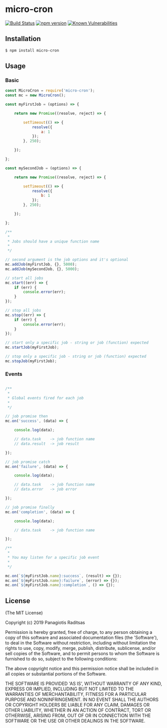 # micro-cron

[![Build Status](https://travis-ci.org/syd619/micro-cron.svg?branch=master)](https://travis-ci.org/syd619/micro-cron)
[![npm version](https://badge.fury.io/js/micro-cron.svg)](https://badge.fury.io/js/micro-cron)
[![Known Vulnerabilities](https://snyk.io/test/github/syd619/micro-cron/badge.svg?targetFile=package.json)](https://snyk.io/test/github/syd619/micro-cron?targetFile=package.json)

## Installation

``` bash
$ npm install micro-cron
```

## Usage

### Basic

```javascript
const MicroCron = require('micro-cron');
const mc = new MicroCron();

const myFirstJob = (options) => {

    return new Promise((resolve, reject) => {

        setTimeout(() => {
            resolve({
                a: 1
            });
        }, 250);

    });

};

const mySecondJob = (options) => {

    return new Promise((resolve, reject) => {

        setTimeout(() => {
            resolve({
                b: 1
            });
        }, 250);

    });

};

/**
 * 
 * Jobs should have a unique function name 
 * 
 */

// second argument is the job options and it's optional
mc.addJob(myFirstJob, {}, 5000); 
mc.addJob(mySecondJob, {}, 5000);

// start all jobs
mc.start((err) => {
    if (err) {
        console.error(err);
    }
});

// stop all jobs
mc.stop((err) => {
    if (err) {
        console.error(err);
    }
});

// start only a specific job - string or job (function) expected
mc.startJob(myFirstJob);

// stop only a specific job - string or job (function) expected
mc.stopJob(myFirstJob);

```

### Events

```javascript

/**
 * 
 * Global events fired for each job
 * 
 */

// job promise then
mc.on('success', (data) => {

    console.log(data);

    // data.task    -> job function name
    // data.result  -> job result

});

// job promise catch
mc.on('failure', (data) => {

    console.log(data);

    // data.task    -> job function name
    // data.error   -> job error

});

// job promise finally
mc.on('completion', (data) => {

    console.log(data);

    // data.task    -> job function name

});

/**
 * 
 * You may listen for a specific job event
 * 
 */

mc.on(`${myFirstJob.name}:success`, (result) => {});
mc.on(`${myFirstJob.name}:failure`, (error) => {});
mc.on(`${myFirstJob.name}:completion`, () => {});

```

## License

(The MIT License)

Copyright (c) 2019 Panagiotis Raditsas

Permission is hereby granted, free of charge, to any person obtaining
a copy of this software and associated documentation files (the
'Software'), to deal in the Software without restriction, including
without limitation the rights to use, copy, modify, merge, publish,
distribute, sublicense, and/or sell copies of the Software, and to
permit persons to whom the Software is furnished to do so, subject to
the following conditions:

The above copyright notice and this permission notice shall be
included in all copies or substantial portions of the Software.

THE SOFTWARE IS PROVIDED 'AS IS', WITHOUT WARRANTY OF ANY KIND,
EXPRESS OR IMPLIED, INCLUDING BUT NOT LIMITED TO THE WARRANTIES OF
MERCHANTABILITY, FITNESS FOR A PARTICULAR PURPOSE AND NONINFRINGEMENT.
IN NO EVENT SHALL THE AUTHORS OR COPYRIGHT HOLDERS BE LIABLE FOR ANY
CLAIM, DAMAGES OR OTHER LIABILITY, WHETHER IN AN ACTION OF CONTRACT,
TORT OR OTHERWISE, ARISING FROM, OUT OF OR IN CONNECTION WITH THE
SOFTWARE OR THE USE OR OTHER DEALINGS IN THE SOFTWARE.